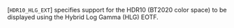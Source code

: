 [`HDR10_HLG_EXT`] specifies support for the HDR10
(BT2020 color space) to be displayed using the Hybrid Log Gamma (HLG)
EOTF.